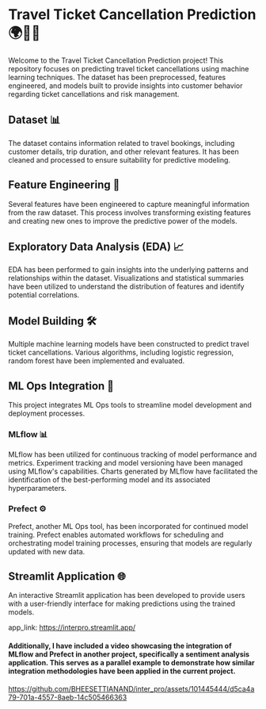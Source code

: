 # Travel Ticket Cancellation Prediction 🌍🎫🔮
Welcome to the Travel Ticket Cancellation Prediction project! This repository focuses on predicting travel ticket cancellations using machine learning techniques. The dataset has been preprocessed, features engineered, and models built to provide insights into customer behavior regarding ticket cancellations and risk management.

## Dataset 📊
The dataset contains information related to travel bookings, including customer details, trip duration, and other relevant features. It has been cleaned and processed to ensure suitability for predictive modeling.

## Feature Engineering 🔧
Several features have been engineered to capture meaningful information from the raw dataset. This process involves transforming existing features and creating new ones to improve the predictive power of the models.

## Exploratory Data Analysis (EDA) 📈
EDA has been performed to gain insights into the underlying patterns and relationships within the dataset. Visualizations and statistical summaries have been utilized to understand the distribution of features and identify potential correlations.

## Model Building 🛠️
Multiple machine learning models have been constructed to predict travel ticket cancellations. Various algorithms, including logistic regression, random forest have been implemented and evaluated.

## ML Ops Integration 🚀
This project integrates ML Ops tools to streamline model development and deployment processes.

### MLflow 📊
MLflow has been utilized for continuous tracking of model performance and metrics. Experiment tracking and model versioning have been managed using MLflow's capabilities. Charts generated by MLflow have facilitated the identification of the best-performing model and its associated hyperparameters.

### Prefect ⚙️
Prefect, another ML Ops tool, has been incorporated for continued model training. Prefect enables automated workflows for scheduling and orchestrating model training processes, ensuring that models are regularly updated with new data.

## Streamlit Application 🌐
An interactive Streamlit application has been developed to provide users with a user-friendly interface for making predictions using the trained models.

app_link:  https://interpro.streamlit.app/

#### Additionally, I have included a video showcasing the integration of MLflow and Prefect in another project, specifically a sentiment analysis application. This serves as a parallel example to demonstrate how similar integration methodologies have been applied in the current project.







https://github.com/BHEESETTIANAND/inter_pro/assets/101445444/d5ca4a79-701a-4557-8aeb-14c505466363
































